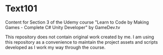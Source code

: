 # Text101
Content for Section 3 of the Udemy course "Learn to Code by Making Games - Complete C# Unity Developer" by GameDev.tv

This repository does not contain original work created by me. I am using this repository as a convenience to maintain the project assets and scripts developed as I work my way through the course.
